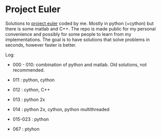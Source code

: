 # Project Euler
Solutions to [project euler](http://www.projecteuler.net) coded by me. Mostly in python (+cython) but there is some matlab and C++. The repo is made public for my personal convenience and possibly for some people to learn from my implementations. The goal is to have solutions that solve problems in seconds, however faster is better. 

Log:

* 000 - 010: combination of python and matlab. Old solutions, not recommended.
* 011      : python, cython
* 012      : cython, C++ 
* 013      : python 2x
* 014      : python 2x, cython, python multithreaded
* 015-023  : python

* 067      : ptyhon

